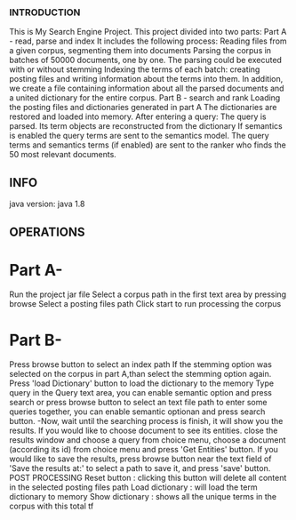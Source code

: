 ### INTRODUCTION
This is My Search Engine Project.
This project divided into two parts:
Part A - read, parse and index 
It includes the following process:
Reading files from a given corpus, segmenting them into documents Parsing the corpus in batches of 50000 documents, one by one. The parsing could be executed with or without stemming
Indexing the terms of each batch: creating posting files and writing information about the terms into them. In addition, we create a file containing information about all the parsed documents and a united dictionary for the entire corpus. Part B - search and rank
Loading the posting files and dictionaries generated in part A The dictionaries are restored and loaded into memory.
After entering a query:
The query is parsed.
Its term objects are reconstructed from the dictionary
If semantics is enabled the query terms are sent to the semantics model.
The query terms and semantics terms (if enabled) are sent to the ranker who finds the 50 most relevant documents.

## INFO
java version: java 1.8
## OPERATIONS
# Part A-
Run the project jar file
Select a corpus path in the first text area by pressing browse
Select a posting files path
Click start to run processing the corpus
# Part B-
Press browse button to select an index path
If the stemming option was selected on the corpus in part A,than select the stemming option again.
Press 'load Dictionary' button to load the dictionary to the memory
Type query in the Query text area, you can enable semantic option and press search or press browse button to select an text file path to enter some queries together, you can enable semantic optionan and press search button. -Now, wait until the searching process is finish, it will show you the results.
If you would like to choose document to see its entities. close the results window
and choose a query from choice menu, choose a document (according its id) from choice menu and press 'Get Entities' button.
If you would like to save the results, press browse button near the text field of 'Save the results at:' to select a path to save it, and press 'save' button.
POST PROCESSING
Reset button : clicking this button will delete all content in the selected posting files path
Load dictionary : will load the term dictionary to memory
Show dictionary : shows all the unique terms in the corpus with this total tf
